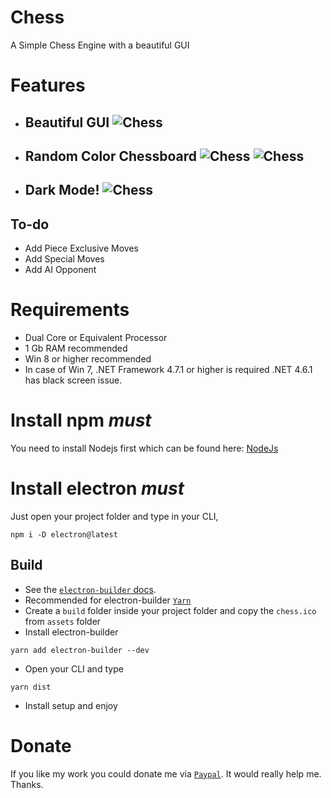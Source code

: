 # Chess
A Simple Chess Engine with a beautiful GUI

# Features
- ## Beautiful GUI ![Chess](https://i.postimg.cc/0b3JwpmF/Annotation-2020-08-07-192738.png)
- ## Random Color Chessboard ![Chess](https://i.postimg.cc/5XCQq6S0/Annotation-2020-08-07-192802.png) ![Chess](https://i.postimg.cc/TyvLkftc/Annotation-2020-08-07-192826.png) 
- ## Dark Mode! ![Chess](https://i.postimg.cc/f373ppFQ/Annotation-2020-08-07-192850.png)

## To-do
- Add Piece Exclusive Moves
- Add Special Moves
- Add AI Opponent

# Requirements

- Dual Core or Equivalent Processor
- 1 Gb RAM recommended
- Win 8 or higher recommended
- In case of Win 7, .NET Framework 4.7.1 or higher is required .NET 4.6.1 has black screen issue.

# Install npm _must_
You need to install Nodejs first which can be found here:
[NodeJs](https://nodejs.org)

# Install electron _must_
Just open your project folder and type in your CLI,
```
npm i -D electron@latest
```

## Build

- See the [`electron-builder` docs](https://www.electron.build/multi-platform-build).
- Recommended for electron-builder [`Yarn`](https://yarnpkg.com/en/docs/install#windows-stable)
- Create a `build` folder inside your project folder and copy the `chess.ico` from `assets` folder
- Install electron-builder
```
yarn add electron-builder --dev
```
- Open your CLI and type
```
yarn dist
```
- Install setup and enjoy

# Donate

If you like my work you could donate me via [`Paypal`](https://www.paypal.me/rijustone).
It would really help me. Thanks.
